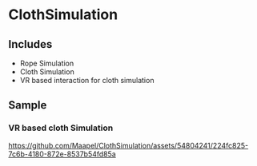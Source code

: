# ClothSimulation

## Includes
- Rope Simulation
- Cloth Simulation
- VR based interaction for cloth simulation

## Sample
### VR based cloth Simulation
https://github.com/Maapel/ClothSimulation/assets/54804241/224fc825-7c6b-4180-872e-8537b54fd85a

